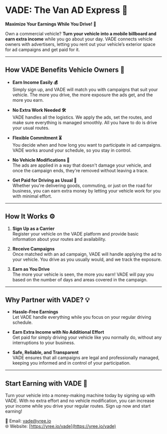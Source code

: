 # VADE: The Van AD Express 🚛

**Maximize Your Earnings While You Drive! 💸**

Own a commercial vehicle? **Turn your vehicle into a mobile billboard and earn extra income** while you go about your day. VADE connects vehicle owners with advertisers, letting you rent out your vehicle’s exterior space for ad campaigns and get paid for it.

---

## **How VADE Benefits Vehicle Owners** 🚚

- **Earn Income Easily 💰**  
  Simply sign up, and VADE will match you with campaigns that suit your vehicle. The more you drive, the more exposure the ads get, and the more you earn.

- **No Extra Work Needed 🛠️**  
  VADE handles all the logistics. We apply the ads, set the routes, and make sure everything is managed smoothly. All you have to do is drive your usual routes.

- **Flexible Commitment ⏳**  
  You decide when and how long you want to participate in ad campaigns. VADE works around your schedule, so you stay in control.

- **No Vehicle Modifications 🚐**  
  The ads are applied in a way that doesn't damage your vehicle, and once the campaign ends, they're removed without leaving a trace.

- **Get Paid for Driving as Usual 🚗**  
  Whether you're delivering goods, commuting, or just on the road for business, you can earn extra money by letting your vehicle work for you with minimal effort.

---

## **How It Works** ⚙️

1. **Sign Up as a Carrier**  
   Register your vehicle on the VADE platform and provide basic information about your routes and availability.

2. **Receive Campaigns**  
   Once matched with an ad campaign, VADE will handle applying the ad to your vehicle. You drive as you usually would, and we track the exposure.

3. **Earn as You Drive**  
   The more your vehicle is seen, the more you earn! VADE will pay you based on the number of days and areas covered in the campaign.

---

## **Why Partner with VADE?** 💡

- **Hassle-Free Earnings**  
  Let VADE handle everything while you focus on your regular driving schedule.

- **Earn Extra Income with No Additional Effort**  
  Get paid for simply driving your vehicle like you normally do, without any interruptions to your business.

- **Safe, Reliable, and Transparent**  
  VADE ensures that all campaigns are legal and professionally managed, keeping you informed and in control of your participation.

---

## **Start Earning with VADE** 🚦

Turn your vehicle into a money-making machine today by signing up with VADE. With no extra effort and no vehicle modification, you can increase your income while you drive your regular routes. Sign up now and start earning!

📧 Email: vade@yree.io  
🌐 Website: [https://yree.io/vade](https://yree.io/vade)
